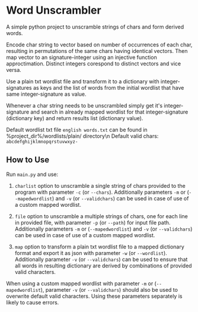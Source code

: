 # Word Unscrambler
A simple python project to unscramble strings of chars and form derived words. 

Encode char string to vector based on number of occurrences of each char, resulting in permutations of the same chars having identical vectors. Then map vector to an signature-integer using an injective function approctimation. Distinct integers corespond to distinct vectors and vice versa. 

Use a plain txt wordlist file and transform it to a dictionary with integer-signatures as keys and the list of words from the initial wordlist that have same integer-signature as value. 

Whenever a char string needs to be unscrambled simply get it's integer-signature and search in already mapped wordlist for that integer-signature (dictionary key) and return results list (dictionary value).

Default wordlist txt file `english words.txt` can be found in %project_dir%/wordlists/plain/ directory\n
Default valid chars: `abcdefghijklmnopqrstuvwxyz-`

## How to Use
Run `main.py` and use:

1. `charlist` option to unscramble a single string of chars provided to the program with parameter `-c` (or `--chars`). Additionally parameters `-m` or (`--mapedwordlist`) and `-v` (or `--validchars`) can be used in case of use of a custom mapped wordlist. 

2. `file` option to unscramble a multiple strings of chars, one for each line in provided file, with parameter `-p` (or `--path`) for input file path. Additionally parameters `-m` or (`--mapedwordlist`) and `-v` (or `--validchars`) can be used in case of use of a custom mapped wordlist. 

3. `map` option to transform a plain txt wordlist file to a mapped dictionary format and export it as json with parameter `-w` (or `--wordlist`). Additionally parameter `-v` (or `--validchars`) can be used to ensure that all words in resulting dictionary are derived by combinations of provided valid characters.

When using a custom mapped wordlist with parameter `-m` or (`--mapedwordlist`), parameter `-v` (or `--validchars`) should also be used to overwrite default valid characters. Using these parameters separately is likely to cause errors.
 
